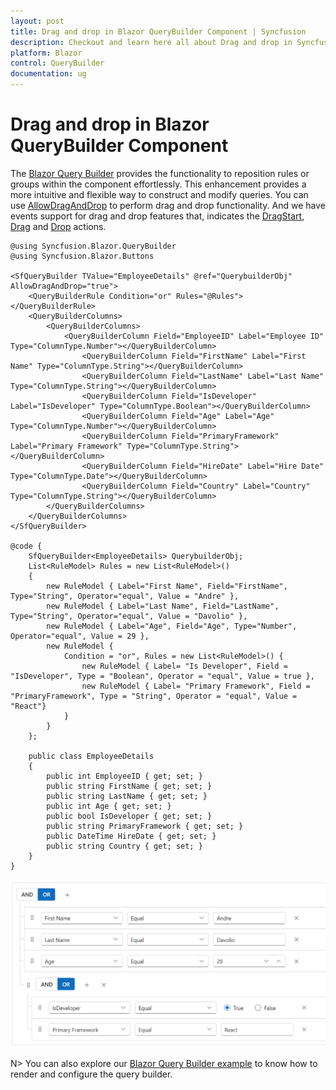 ```yaml
---
layout: post
title: Drag and drop in Blazor QueryBuilder Component | Syncfusion
description: Checkout and learn here all about Drag and drop in Syncfusion Blazor QueryBuilder component and much more.
platform: Blazor
control: QueryBuilder
documentation: ug
---
```


# Drag and drop in Blazor QueryBuilder Component

The [Blazor Query Builder](https://www.syncfusion.com/blazor-components/blazor-query-builder) provides the functionality to reposition rules or groups within the component effortlessly. This enhancement provides a more intuitive and flexible way to construct and modify queries. You can use [AllowDragAndDrop](https://help.syncfusion.com/cr/blazor/Syncfusion.Blazor.QueryBuilder.QueryBuilderAllowDragAndDrop.html) to perform drag and drop functionality. And we have events support for drag and drop features that, indicates the [DragStart](https://help.syncfusion.com/cr/blazor/Syncfusion.Blazor.QueryBuilder.QueryBuilderDragStart.html), [Drag](https://help.syncfusion.com/cr/blazor/Syncfusion.Blazor.QueryBuilder.QueryBuilderDrag.html) and [Drop](https://help.syncfusion.com/cr/blazor/Syncfusion.Blazor.QueryBuilder.QueryBuilderDrop.html) actions.

```cshtml
@using Syncfusion.Blazor.QueryBuilder
@using Syncfusion.Blazor.Buttons

<SfQueryBuilder TValue="EmployeeDetails" @ref="QuerybuilderObj" AllowDragAndDrop="true">
    <QueryBuilderRule Condition="or" Rules="@Rules"></QueryBuilderRule>
    <QueryBuilderColumns>
        <QueryBuilderColumns>
            <QueryBuilderColumn Field="EmployeeID" Label="Employee ID" Type="ColumnType.Number"></QueryBuilderColumn>
                <QueryBuilderColumn Field="FirstName" Label="First Name" Type="ColumnType.String"></QueryBuilderColumn>
                <QueryBuilderColumn Field="LastName" Label="Last Name" Type="ColumnType.String"></QueryBuilderColumn>
                <QueryBuilderColumn Field="IsDeveloper" Label="IsDeveloper" Type="ColumnType.Boolean"></QueryBuilderColumn>
                <QueryBuilderColumn Field="Age" Label="Age" Type="ColumnType.Number"></QueryBuilderColumn>
                <QueryBuilderColumn Field="PrimaryFramework" Label="Primary Framework" Type="ColumnType.String"></QueryBuilderColumn>
                <QueryBuilderColumn Field="HireDate" Label="Hire Date" Type="ColumnType.Date"></QueryBuilderColumn>
                <QueryBuilderColumn Field="Country" Label="Country" Type="ColumnType.String"></QueryBuilderColumn>
        </QueryBuilderColumns>
    </QueryBuilderColumns>
</SfQueryBuilder>

@code {
    SfQueryBuilder<EmployeeDetails> QuerybuilderObj;
    List<RuleModel> Rules = new List<RuleModel>()
    {
        new RuleModel { Label="First Name", Field="FirstName", Type="String", Operator="equal", Value = "Andre" },
        new RuleModel { Label="Last Name", Field="LastName", Type="String", Operator="equal", Value = "Davolio" },
        new RuleModel { Label="Age", Field="Age", Type="Number", Operator="equal", Value = 29 },
        new RuleModel {
            Condition = "or", Rules = new List<RuleModel>() {
                new RuleModel { Label= "Is Developer", Field = "IsDeveloper", Type = "Boolean", Operator = "equal", Value = true },
                new RuleModel { Label= "Primary Framework", Field = "PrimaryFramework", Type = "String", Operator = "equal", Value = "React"}
            }
        }
    };

    public class EmployeeDetails
    {
        public int EmployeeID { get; set; }
        public string FirstName { get; set; }
        public string LastName { get; set; }
        public int Age { get; set; }
        public bool IsDeveloper { get; set; }
        public string PrimaryFramework { get; set; }
        public DateTime HireDate { get; set; }
        public string Country { get; set; }
    }
}

```

![Drag and Drop in Blazor QueryBuilder](./images/drag-and-drop.png)

N> You can also explore our [Blazor Query Builder example](https://blazor.syncfusion.com/demos/query-builder/default-functionalities?theme=bootstrap4) to know how to render and configure the query builder.